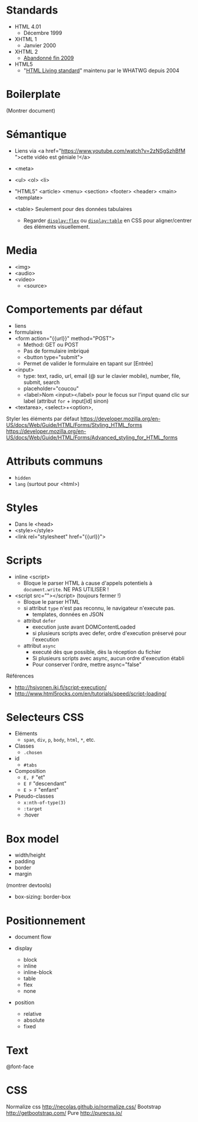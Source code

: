 # Standards

* HTML 4.01
    * Décembre 1999
* XHTML 1
    * Janvier 2000
* XHTML 2
    * [Abandonné fin 2009](http://www.w3.org/News/2009#entry-6601)
* HTML5
    * "[HTML Living standard](http://www.whatwg.org/specs/web-apps/current-work/multipage/index.html)" maintenu par le WHATWG depuis 2004


# Boilerplate

(Montrer document)


# Sémantique

* Liens via &lt;a href="https://www.youtube.com/watch?v=2zNSgSzhBfM ">cette vidéo est géniale !&lt;/a>

* &lt;meta>

* &lt;ul> &lt;ol> &lt;li>

* "HTML5" &lt;article> &lt;menu> &lt;section> &lt;footer> &lt;header> &lt;main> &lt;template>

* &lt;table> Seulement pour des données tabulaires
    * Regarder [`display:flex`](https://developer.mozilla.org/en-US/docs/Web/CSS/flex) ou [`display:table`](https://developer.mozilla.org/en-US/docs/Web/CSS/display) en CSS pour aligner/centrer des éléments visuellement.

# Media

* &lt;img>
* &lt;audio>
* &lt;video>
    * &lt;source>

# Comportements par défaut

* liens
* formulaires
* &lt;form action="{{url}}" method="POST">
    * Method: GET ou POST
    * Pas de formulaire imbriqué
    * &lt;button type="submit">
    * Permet de valider le formulaire en tapant sur [Entrée]
* &lt;input>
    * type: text, radio, url, email (@ sur le clavier mobile), number, file, submit, search
    * placeholder="coucou"
    * &lt;label>Nom &lt;input>&lt;/label> pour le focus sur l'input quand clic sur label (attribut `for` + input[id] sinon)
* &lt;textarea>, &lt;select>+&lt;option>,    
    
Styler les éléments par défaut
https://developer.mozilla.org/en-US/docs/Web/Guide/HTML/Forms/Styling_HTML_forms
https://developer.mozilla.org/en-US/docs/Web/Guide/HTML/Forms/Advanced_styling_for_HTML_forms
    
# Attributs communs

* `hidden`
* `lang` (surtout pour &lt;html>)
    
# Styles    
    
* Dans le &lt;head>
* &lt;style>&lt;/style>
* &lt;link rel="stylesheet" href="{{url}}">
    
# Scripts    
    
* inline &lt;script>
    * Bloque le parser HTML à cause d'appels potentiels à `document.write`. NE PAS UTILISER !
* &lt;script src="">&lt;/script> (toujours fermer !)
    * Bloque le parser HTML
    * si attribut `type` n'est pas reconnu, le navigateur n'execute pas.
        * templates, données en JSON
    * attribut `defer`
        * execution juste avant DOMContentLoaded
        * si plusieurs scripts avec defer, ordre d'execution préservé pour l'execution
    * attribut `async`
        * executé dès que possible, dès la réception du fichier
        * Si plusieurs scripts avec async, aucun ordre d'execution établi
        * Pour conserver l'ordre, mettre async="false"
        
        
Références
* http://hsivonen.iki.fi/script-execution/
* http://www.html5rocks.com/en/tutorials/speed/script-loading/
    
    
    
    
# Selecteurs CSS    

* Eléments
    * `span`, `div`, `p`, `body`, `html`, `*`, etc.
* Classes
    * `.chosen`
* id
    * `#tabs`
* Composition
    * `E, F` "et"
    * `E F` "descendant"
    * `E > F` "enfant"
* Pseudo-classes
    * `x:nth-of-type(3)`
    * `:target`
    * :hover
    
    

# Box model

* width/height
* padding
* border
* margin

(montrer devtools)

* box-sizing: border-box

# Positionnement

* document flow

* display
    * block
    * inline
    * inline-block
    * table
    * flex
    * none
    
* position
    * relative
    * absolute
    * fixed

# Text

 @font-face 

# CSS

Normalize css http://necolas.github.io/normalize.css/
Bootstrap http://getbootstrap.com/
Pure http://purecss.io/




